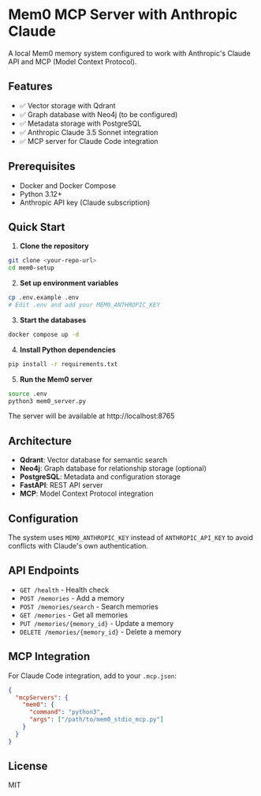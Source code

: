 # Mem0 MCP Server with Anthropic Claude

A local Mem0 memory system configured to work with Anthropic's Claude API and MCP (Model Context Protocol).

## Features

- ✅ Vector storage with Qdrant
- ✅ Graph database with Neo4j (to be configured)
- ✅ Metadata storage with PostgreSQL
- ✅ Anthropic Claude 3.5 Sonnet integration
- ✅ MCP server for Claude Code integration

## Prerequisites

- Docker and Docker Compose
- Python 3.12+
- Anthropic API key (Claude subscription)

## Quick Start

1. **Clone the repository**
```bash
git clone <your-repo-url>
cd mem0-setup
```

2. **Set up environment variables**
```bash
cp .env.example .env
# Edit .env and add your MEM0_ANTHROPIC_KEY
```

3. **Start the databases**
```bash
docker compose up -d
```

4. **Install Python dependencies**
```bash
pip install -r requirements.txt
```

5. **Run the Mem0 server**
```bash
source .env
python3 mem0_server.py
```

The server will be available at http://localhost:8765

## Architecture

- **Qdrant**: Vector database for semantic search
- **Neo4j**: Graph database for relationship storage (optional)
- **PostgreSQL**: Metadata and configuration storage
- **FastAPI**: REST API server
- **MCP**: Model Context Protocol integration

## Configuration

The system uses `MEM0_ANTHROPIC_KEY` instead of `ANTHROPIC_API_KEY` to avoid conflicts with Claude's own authentication.

## API Endpoints

- `GET /health` - Health check
- `POST /memories` - Add a memory
- `POST /memories/search` - Search memories
- `GET /memories` - Get all memories
- `PUT /memories/{memory_id}` - Update a memory
- `DELETE /memories/{memory_id}` - Delete a memory

## MCP Integration

For Claude Code integration, add to your `.mcp.json`:

```json
{
  "mcpServers": {
    "mem0": {
      "command": "python3",
      "args": ["/path/to/mem0_stdio_mcp.py"]
    }
  }
}
```

## License

MIT